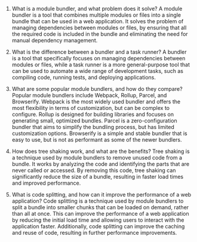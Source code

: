 1. What is a module bundler, and what problem does it solve?
A module bundler is a tool that combines multiple modules or files into a single bundle that can be used in a web application. It solves the problem of managing dependencies between modules or files, by ensuring that all the required code is included in the bundle and eliminating the need for manual dependency management.

2. What is the difference between a bundler and a task runner?
A bundler is a tool that specifically focuses on managing dependencies between modules or files, while a task runner is a more general-purpose tool that can be used to automate a wide range of development tasks, such as compiling code, running tests, and deploying applications.

3. What are some popular module bundlers, and how do they compare?
Popular module bundlers include Webpack, Rollup, Parcel, and Browserify. Webpack is the most widely used bundler and offers the most flexibility in terms of customization, but can be complex to configure. Rollup is designed for building libraries and focuses on generating small, optimized bundles. Parcel is a zero-configuration bundler that aims to simplify the bundling process, but has limited customization options. Browserify is a simple and stable bundler that is easy to use, but is not as performant as some of the newer bundlers.

4. How does tree shaking work, and what are the benefits?
Tree shaking is a technique used by module bundlers to remove unused code from a bundle. It works by analyzing the code and identifying the parts that are never called or accessed. By removing this code, tree shaking can significantly reduce the size of a bundle, resulting in faster load times and improved performance.

5. What is code splitting, and how can it improve the performance of a web application?
Code splitting is a technique used by module bundlers to split a bundle into smaller chunks that can be loaded on demand, rather than all at once. This can improve the performance of a web application by reducing the initial load time and allowing users to interact with the application faster. Additionally, code splitting can improve the caching and reuse of code, resulting in further performance improvements.